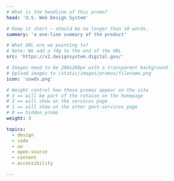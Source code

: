 ```yaml
---
# What is the headline of this promo?
head: 'U.S. Web Design System'

# Keep it short — should be no longer than 10 words.
summary: 'a one-line summary of the product'

# What URL are we pointing to?
# Note: We add a ?dg to the end of the URL
src: 'https://v2.designsystem.digital.gov/'

# Images need to be 200x200px with a transparent background
# Upload images to /static/images/promos/filename.png
icon: 'uswds.png'

# Weight control how these promos appear on the site
# 3 == will be part of the rotaion on the homepage
# 2 == will show on the services page
# 1 == will show on the other govt-services page
# 0 == hidden promo
weight: 3

topics:
  - design
  - code
  - ux
  - open-source
  - content
  - accessibility

---
```

